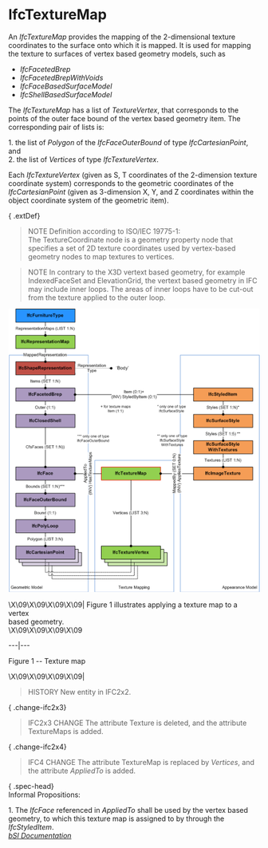 IfcTextureMap
=============
An _IfcTextureMap_ provides the mapping of the 2-dimensional texture
coordinates to the surface onto which it is mapped. It is used for mapping the
texture to surfaces of vertex based geometry models, such as  
  
* _IfcFacetedBrep_   
* _IfcFacetedBrepWithVoids_   
* _IfcFaceBasedSurfaceModel_   
* _IfcShellBasedSurfaceModel_   
  
The _IfcTextureMap_ has a list of _TextureVertex_, that corresponds to the
points of the outer face bound of the vertex based geometry item. The
corresponding pair of lists is:  
  
1\. the list of _Polygon_ of the _IfcFaceOuterBound_ of type
_IfcCartesianPoint_, and  
2\. the list of _Vertices_ of type _IfcTextureVertex_.  
  
Each _IfcTextureVertex_ (given as S, T coordinates of the 2-dimension texture
coordinate system) corresponds to the geometric coordinates of the
_IfcCartesianPoint_ (given as 3-dimension X, Y, and Z coordinates within the
object coordinate system of the geometric item).  
  
{ .extDef}  
> NOTE  Definition according to ISO/IEC 19775-1:  
> The TextureCoordinate node is a geometry property node that specifies a set
> of 2D texture coordinates used by vertex-based geometry nodes to map
> textures to vertices.  
  
> NOTE  In contrary to the X3D vertext based geometry, for example
> IndexedFaceSet and ElevationGrid, the vertext based geometry in IFC may
> include inner loops. The areas of inner loops have to be cut-out from the
> texture applied to the outer loop.  
  
  
  
  
![IfcTextureMap_fig-1.png 35,6 KB](figures/ifctexturemap_fig-1.png)  
  
\X\09\X\09\X\09\X\09| Figure 1 illustrates applying a texture map to a vertex  
based geometry.  
\X\09\X\09\X\09\X\09  
  
---|---  
  
  
  

Figure 1 -- Texture map

  
  
\X\09\X\09\X\09\X\09|  
  
  
  
  
> HISTORY  New entity in IFC2x2.  
  
{ .change-ifc2x3}  
> IFC2x3 CHANGE  The attribute Texture is deleted, and the attribute
> TextureMaps is added.  
  
{ .change-ifc2x4}  
> IFC4 CHANGE  The attribute TextureMap is replaced by _Vertices_, and the
> attribute _AppliedTo_ is added.  
  
{ .spec-head}  
Informal Propositions:  
  
1\. The _IfcFace_ referenced in _AppliedTo_ shall be used by the vertex based
geometry, to which this texture map is assigned to by through the
_IfcStyledItem_.  
[ _bSI
Documentation_](https://standards.buildingsmart.org/IFC/DEV/IFC4_2/FINAL/HTML/schema/ifcpresentationappearanceresource/lexical/ifctexturemap.htm)


